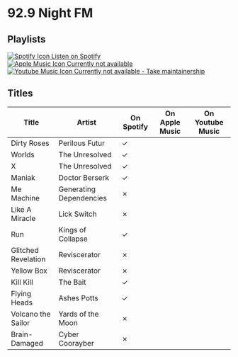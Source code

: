 # 92.9 Night FM

## Playlists

[![Spotify Icon](https://user-images.githubusercontent.com/6068259/95839470-57169600-0d43-11eb-89e3-6b80e7c64339.png "Listen on Spotify") Listen on Spotify](https://open.spotify.com/playlist/4BiKCxPYnqE26E5n4DPAVX)  
[![Apple Music Icon](https://user-images.githubusercontent.com/6068259/95839328-2fbfc900-0d43-11eb-896b-78ba8d0f56da.png "Listen on Apple Music") Currently not available](https://github.com/MarauderXtreme/video-game-radiostation-playlists/fork)  
[![Youtube Music Icon](https://user-images.githubusercontent.com/6068259/95839482-5a118680-0d43-11eb-97f5-21338bca84df.png "Listen on Youtube Music") Currently not available - Take maintainership](https://github.com/MarauderXtreme/video-game-radiostation-playlists/fork)

## Titles

| Title               | Artist                  | On Spotify | On Apple Music | On Youtube Music |
| ------------------- | ----------------------- | ---------- | -------------- | ---------------- |
| Dirty Roses         | Perilous Futur          | ✓          |                |                  |
| Worlds              | The Unresolved          | ✓          |                |                  |
| X                   | The Unresolved          | ✓          |                |                  |
| Maniak              | Doctor Berserk          | ✓          |                |                  |
| Me Machine          | Generating Dependencies | ✗          |                |                  |
| Like A Miracle      | Lick Switch             | ✗          |                |                  |
| Run                 | Kings of Collapse       | ✓          |                |                  |
| Glitched Revelation | Reviscerator            | ✗          |                |                  |
| Yellow Box          | Reviscerator            | ✗          |                |                  |
| Kill Kill           | The Bait                | ✓          |                |                  |
| Flying Heads        | Ashes Potts             | ✓          |                |                  |
| Volcano the Sailor  | Yards of the Moon       | ✗          |                |                  |
| Brain-Damaged       | Cyber Coorayber         | ✗          |                |                  |
